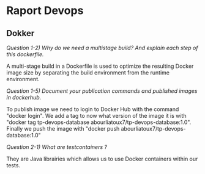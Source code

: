 # **Raport Devops**

## Dokker


_Question 1-2) Why do we need a multistage build? And explain each step of this dockerfile._

A multi-stage build in a Dockerfile is used to optimize the resulting Docker image size by separating the build environment from the runtime environment.

_Question 1-5) Document your publication commands and published images in dockerhub._

To publish image we need to login to Docker Hub with the command "docker login". We add a tag 
to now what version of the image it is with "docker tag tp-devops-database abourliatoux7/tp-devops-database:1.0". Finally we push the image with "docker push abourliatoux7/tp-devops-database:1.0"

_Question 2-1) What are testcontainers ?_

They are Java librairies which allows us to use Docker containers within our tests.